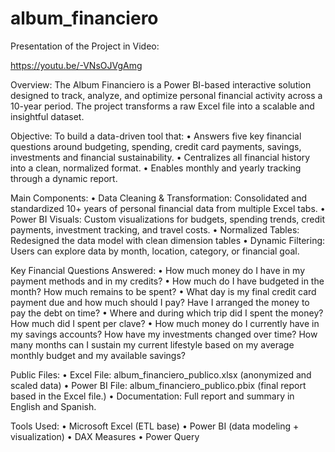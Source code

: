 # album_financiero

Presentation of the Project in Video:

https://youtu.be/-VNsOJVgAmg



Overview:
The Album Financiero is a Power BI-based interactive solution designed to track, analyze, and optimize personal financial activity across a 10-year period. The project transforms a raw Excel file into a scalable and insightful dataset.

Objective:
To build a data-driven tool that:
•	Answers five key financial questions around budgeting, spending, credit card payments, savings, investments and financial sustainability.
•	Centralizes all financial history into a clean, normalized format.
•	Enables monthly and yearly tracking through a dynamic report.

Main Components:
•	Data Cleaning \& Transformation: Consolidated and standardized 10+ years of personal financial data from multiple Excel tabs.
•	Power BI Visuals: Custom visualizations for budgets, spending trends, credit payments, investment tracking, and travel costs.
•	Normalized Tables: Redesigned the data model with clean dimension tables
•	Dynamic Filtering: Users can explore data by month, location, category, or financial goal.

Key Financial Questions Answered:
•	How much money do I have in my payment methods and in my credits?
•	How much do I have budgeted in the month? How much remains to be spent?
•	What day is my final credit card payment due and how much should I pay? Have I arranged the money to pay the debt on time?
•	Where and during which trip did I spent the money? How much did I spent per clave?
•	How much money do I currently have in my savings accounts? How have my investments changed over time? How many months can I sustain my current lifestyle based on my average monthly budget and my available savings?

Public Files:
•	Excel File: album\_financiero\_publico.xlsx (anonymized and scaled data)
•	Power BI File: album\_financiero\_publico.pbix (final report based in the Excel file.)
•	Documentation: Full report and summary in English and Spanish.

Tools Used:
•	Microsoft Excel (ETL base)
•	Power BI (data modeling + visualization)
•	DAX Measures
•	Power Query

